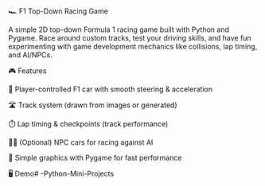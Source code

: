 🏎️ F1 Top-Down Racing Game

A simple 2D top-down Formula 1 racing game built with Python and Pygame.
Race around custom tracks, test your driving skills, and have fun experimenting with game development mechanics like collisions, lap timing, and AI/NPCs.

🎮 Features

🚗 Player-controlled F1 car with smooth steering & acceleration

🛣️ Track system (drawn from images or generated)

⏱️ Lap timing & checkpoints (track performance)

🧑‍🤖 (Optional) NPC cars for racing against AI

🎨 Simple graphics with Pygame for fast performance

🖥️ Demo# -Python-Mini-Projects
